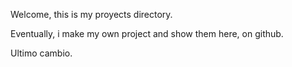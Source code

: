 Welcome, this is my proyects directory.

Eventually, i make my own project and show them here, on github.

Ultimo cambio.
